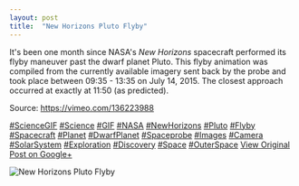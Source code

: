 ```yaml
---
layout: post
title:  "New Horizons Pluto Flyby"
---
```


It's been one month since NASA's _New Horizons_ spacecraft performed its flyby maneuver past the dwarf planet Pluto. This flyby animation was compiled from the currently available imagery sent back by the probe and took place between 09:35 - 13:35 on July 14, 2015. The closest approach occurred at exactly at 11:50 (as predicted).   
  
Source: <https://vimeo.com/136223988>  
  
[#ScienceGIF](https://plus.google.com/s/%23ScienceGIF/posts) [#Science](https://plus.google.com/s/%23Science/posts) [#GIF](https://plus.google.com/s/%23GIF/posts) [#NASA](https://plus.google.com/s/%23NASA/posts) [#NewHorizons](https://plus.google.com/s/%23NewHorizons/posts) [#Pluto](https://plus.google.com/s/%23Pluto/posts) [#Flyby](https://plus.google.com/s/%23Flyby/posts) [#Spacecraft](https://plus.google.com/s/%23Spacecraft/posts) [#Planet](https://plus.google.com/s/%23Planet/posts) [#DwarfPlanet](https://plus.google.com/s/%23DwarfPlanet/posts) [#Spaceprobe](https://plus.google.com/s/%23Spaceprobe/posts) [#Images](https://plus.google.com/s/%23Images/posts) [#Camera](https://plus.google.com/s/%23Camera/posts) [#SolarSystem](https://plus.google.com/s/%23SolarSystem/posts) [#Exploration](https://plus.google.com/s/%23Exploration/posts) [#Discovery](https://plus.google.com/s/%23Discovery/posts) [#Space](https://plus.google.com/s/%23Space/posts) [#OuterSpace](https://plus.google.com/s/%23OuterSpace/posts)
[View Original Post on Google+](https://plus.google.com/+ColinSullender/posts/7BMAabVRcZ6)

![New Horizons Pluto Flyby](https://i.imgur.com/WOvNNBi.gif)
